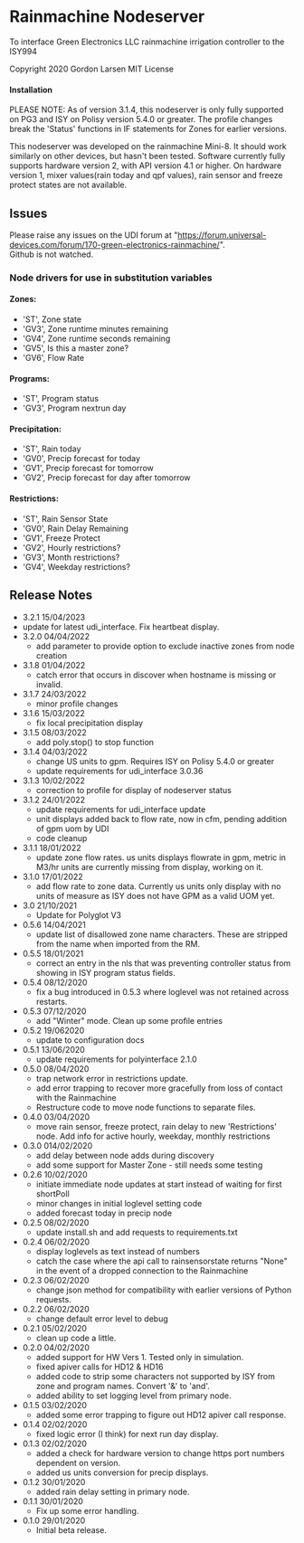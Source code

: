 # Rainmachine Nodeserver
To interface Green Electronics LLC rainmachine irrigation controller to the ISY994

Copyright 2020 Gordon Larsen MIT License

#### Installation

PLEASE NOTE: As of version 3.1.4, this nodeserver is only fully supported on PG3 and ISY on Polisy version 5.4.0 or greater.
The profile changes break the 'Status' functions in IF statements for Zones for earlier versions.

This nodeserver was developed on the rainmachine Mini-8. It should work similarly on other devices, 
    but hasn't been tested.
Software currently fully supports hardware version 2, with API version 4.1 or higher.
On hardware version 1, mixer values(rain today and qpf values), rain sensor and freeze protect states are not available.
 

## Issues
Please raise any issues on the UDI forum at "https://forum.universal-devices.com/forum/170-green-electronics-rainmachine/".  
Github is not watched.

### Node drivers for use in substitution variables
#### Zones:
 * 'ST', Zone state
 * 'GV3', Zone runtime minutes remaining
 * 'GV4', Zone runtime seconds remaining
 * 'GV5', Is this a master zone?
 * 'GV6', Flow Rate

#### Programs:
 * 'ST', Program status
 * 'GV3', Program nextrun day

#### Precipitation:
 * 'ST',  Rain today
 * 'GV0', Precip forecast for today 
 * 'GV1', Precip forecast for tomorrow
 * 'GV2', Precip forecast for day after tomorrow

#### Restrictions:
 * 'ST', Rain Sensor State
 * 'GV0', Rain Delay Remaining
 * 'GV1', Freeze Protect
 * 'GV2', Hourly restrictions?
 * 'GV3', Month restrictions?
 * 'GV4', Weekday restrictions?

## Release Notes
- 3.2.1 15/04/2023
 - update for latest udi_interface.  Fix heartbeat display.
- 3.2.0 04/04/2022
  - add parameter to provide option to exclude inactive zones from node creation
- 3.1.8 01/04/2022
  - catch error that occurs in discover when hostname is missing or invalid.
- 3.1.7 24/03/2022
  - minor profile changes
- 3.1.6 15/03/2022
  - fix local precipitation display
- 3.1.5 08/03/2022
  - add poly.stop() to stop function 
- 3.1.4 04/03/2022
  - change US units to gpm.  Requires ISY on Polisy 5.4.0 or greater
  - update requirements for udi_interface 3.0.36
- 3.1.3 10/02/2022
  - correction to profile for display of nodeserver status
- 3.1.2 24/01/2022
  - update requirements for udi_interface update
  - unit displays added back to flow rate, now in cfm, pending addition of gpm uom by UDI
  - code cleanup
- 3.1.1 18/01/2022
  - update zone flow rates. us units displays flowrate in gpm, metric in M3/hr
    units are currently missing from display, working on it.
- 3.1.0 17/01/2022
  - add flow rate to zone data.  Currently us units only display with no units of measure as ISY does not have GPM
  as a valid UOM yet.
- 3.0 21/10/2021
  - Update for Polyglot V3
- 0.5.6 14/04/2021
    - update list of disallowed zone name characters.  These are stripped from the name when imported from the RM.
- 0.5.5 18/01/2021
    - correct an entry in the nls that was preventing controller status from showing in ISY program status fields.
- 0.5.4 08/12/2020
    - fix a bug introduced in 0.5.3 where loglevel was not retained across restarts.
- 0.5.3 07/12/2020
    - add "Winter" mode. Clean up some profile entries
- 0.5.2 19/062020
    - update to configuration docs
- 0.5.1 13/06/2020
    - update requirements for polyinterface 2.1.0
- 0.5.0 08/04/2020
    - trap network error in restrictions update.
    - add error trapping to recover more gracefully from loss of contact with the Rainmachine
    - Restructure code to move node functions to separate files. 
- 0.4.0 03/04/2020
    - move rain sensor, freeze protect, rain delay to new 'Restrictions' node.  Add info for active hourly, weekday, monthly restrictions 
- 0.3.0 014/02/2020
    - add delay between node adds during discovery
    - add some support for Master Zone - still needs some testing
- 0.2.6 10/02/2020
    - initiate immediate node updates at start instead of waiting for first shortPoll
    - minor changes in initial loglevel setting code
    - added forecast today in precip node
- 0.2.5 08/02/2020
    - update install.sh and add requests to requirements.txt 
- 0.2.4 06/02/2020
    - display loglevels as text instead of numbers
    - catch the case where the api call to rainsensorstate returns "None" in the
        event of a dropped connection to the Rainmachine
- 0.2.3 06/02/2020
    - change json method for compatibility with earlier
        versions of Python requests.
- 0.2.2 06/02/2020
    - change default error level to debug
- 0.2.1 05/02/2020
    - clean up code a little.
- 0.2.0 04/02/2020
    - added support for HW Vers 1. Tested only in simulation. 
    - fixed apiver calls for HD12 & HD16
    - added code to strip some characters not supported by ISY from zone
        and program names. Convert '&' to 'and'.
    - added ability to set logging level from primary node.
- 0.1.5 03/02/2020
    - added some error trapping to figure out HD12 apiver call
        response.
- 0.1.4 02/02/2020
    - fixed logic error (I think) for next  run day display.
- 0.1.3 02/02/2020
    - added a check for hardware version to change https port
        numbers dependent on version.
    - added us units conversion for precip displays.
- 0.1.2 30/01/2020
    - added rain delay setting in primary node.
- 0.1.1 30/01/2020
    - Fix up some error handling.
- 0.1.0 29/01/2020 
    - Initial beta release.